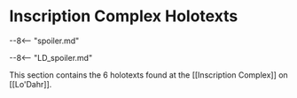 # Inscription Complex Holotexts

--8<-- "spoiler.md"

--8<-- "LD_spoiler.md"

This section contains the 6 holotexts found at the [[Inscription Complex]] on [[Lo'Dahr]].
